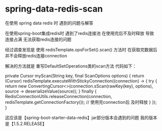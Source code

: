 # spring-data-redis-scan
在使用 spring data redis 时 遇到的问题与解答

在使用spring-boot集成redis时 遇到了redis连接池 在使用完后不及时释放 导致连接占满 无法获取redis连接的问题

经过调查发现是 使用 redisTemplate.opsForSet().scan() 方法时 在获取完数据后 并不会释放redis连接connection

解决的方法就是 重写DefaultSetOperations类的scan方法 代码如下：

private Cursor<Object> myScan(String key, final ScanOptions options) {
    return (Cursor<Object>) redisTemplate.executeWithStickyConnection((connection) -> {
        try {
            return new ConvertingCursor<>(connection.sScan(rawKey(key), options), source -> deserializeValue(source));
        } finally {
            RedisConnectionUtils.releaseConnection(connection, redisTemplate.getConnectionFactory()); // 使用完connection后 及时释放
        }
    });
}

这应该是【spring-boot-starter-data-redis】jar部分版本会遇到的问题 我的版本是【1.5.2.RELEASE】
